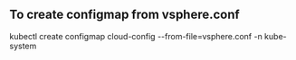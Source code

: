 ## To create configmap from vsphere.conf

kubectl create configmap cloud-config --from-file=vsphere.conf -n kube-system